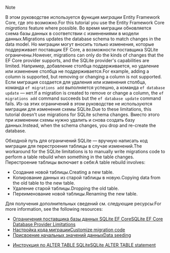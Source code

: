 
> [!NOTE]
> <span data-ttu-id="0cc9f-101">В этом руководстве используется функция *миграции* Entity Framework Core, где это возможно.</span><span class="sxs-lookup"><span data-stu-id="0cc9f-101">For this tutorial you use the Entity Framework Core *migrations* feature where possible.</span></span> <span data-ttu-id="0cc9f-102">Во время миграции обновляется схема базы данных в соответствии с изменениями в модели данных.</span><span class="sxs-lookup"><span data-stu-id="0cc9f-102">Migrations updates the database schema to match changes in the data model.</span></span> <span data-ttu-id="0cc9f-103">Но миграции могут вносить только изменения, которые поддерживает поставщик EF Core, а возможности поставщика SQLite ограничены.</span><span class="sxs-lookup"><span data-stu-id="0cc9f-103">However, migrations can only do the kinds of changes that the EF Core provider supports, and the SQLite provider's capabilities are limited.</span></span> <span data-ttu-id="0cc9f-104">Например, добавление столбца поддерживается, но удаление или изменение столбца не поддерживается.</span><span class="sxs-lookup"><span data-stu-id="0cc9f-104">For example, adding a column is supported, but removing or changing a column is not supported.</span></span> <span data-ttu-id="0cc9f-105">Если миграция создается для удаления или изменения столбца, команда `ef migrations add` выполняется успешно, а команда `ef database update` — нет.</span><span class="sxs-lookup"><span data-stu-id="0cc9f-105">If a migration is created to remove or change a column, the `ef migrations add` command succeeds but the `ef database update` command fails.</span></span> <span data-ttu-id="0cc9f-106">Из-за этих ограничений в этом руководстве не используются миграции для изменения схемы SQLite.</span><span class="sxs-lookup"><span data-stu-id="0cc9f-106">Due to these limitations, this tutorial doesn't use migrations for SQLite schema changes.</span></span> <span data-ttu-id="0cc9f-107">Вместо этого при изменении схемы нужно удалить и снова создать базу данных.</span><span class="sxs-lookup"><span data-stu-id="0cc9f-107">Instead, when the schema changes, you drop and re-create the database.</span></span>
>
><span data-ttu-id="0cc9f-108">Обходной путь для ограничений SQLite — вручную написать код миграции для перестроения таблицы в случае изменений.</span><span class="sxs-lookup"><span data-stu-id="0cc9f-108">The workaround for the SQLite limitations is to manually write migrations code to perform a table rebuild when something in the table changes.</span></span> <span data-ttu-id="0cc9f-109">Перестроение таблицы включает в себя:</span><span class="sxs-lookup"><span data-stu-id="0cc9f-109">A table rebuild involves:</span></span>
>
>* <span data-ttu-id="0cc9f-110">Создание новой таблицы.</span><span class="sxs-lookup"><span data-stu-id="0cc9f-110">Creating a new table.</span></span>
>* <span data-ttu-id="0cc9f-111">Копирование данных из старой таблицы в новую.</span><span class="sxs-lookup"><span data-stu-id="0cc9f-111">Copying data from the old table to the new table.</span></span>
>* <span data-ttu-id="0cc9f-112">Удаление старой таблицы.</span><span class="sxs-lookup"><span data-stu-id="0cc9f-112">Dropping the old table.</span></span>
>* <span data-ttu-id="0cc9f-113">Переименование новой таблицы.</span><span class="sxs-lookup"><span data-stu-id="0cc9f-113">Renaming the new table.</span></span>
>
><span data-ttu-id="0cc9f-114">Для получения дополнительных сведений см. следующие ресурсы:</span><span class="sxs-lookup"><span data-stu-id="0cc9f-114">For more information, see the following resources:</span></span>
>
> * [<span data-ttu-id="0cc9f-115">Ограничения поставщика базы данных SQLite EF Core</span><span class="sxs-lookup"><span data-stu-id="0cc9f-115">SQLite EF Core Database Provider Limitations</span></span>](/ef/core/providers/sqlite/limitations)
> * [<span data-ttu-id="0cc9f-116">Настройка кода миграции</span><span class="sxs-lookup"><span data-stu-id="0cc9f-116">Customize migration code</span></span>](/ef/core/managing-schemas/migrations/#customize-migration-code)
> * [<span data-ttu-id="0cc9f-117">Присвоение начальных значений данных</span><span class="sxs-lookup"><span data-stu-id="0cc9f-117">Data seeding</span></span>](/ef/core/modeling/data-seeding)
  * [<span data-ttu-id="0cc9f-118">Инструкция по ALTER TABLE SQLite</span><span class="sxs-lookup"><span data-stu-id="0cc9f-118">SQLite ALTER TABLE statement</span></span>](https://sqlite.org/lang_altertable.html)